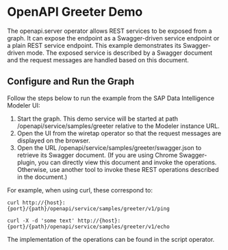 <!-- loiof4310e526be14965a4e099f00bd993e0 -->

# OpenAPI Greeter Demo

The openapi.server operator allows REST services to be exposed from a graph. It can expose the endpoint as a Swagger-driven service endpoint or a plain REST service endpoint. This example demonstrates its Swagger-driven mode. The exposed service is described by a Swagger document and the request messages are handled based on this document.



<a name="loiof4310e526be14965a4e099f00bd993e0__section_w4x_mhb_v2b"/>

## Configure and Run the Graph

Follow the steps below to run the example from the SAP Data Intelligence Modeler UI:

1.  Start the graph. This demo service will be started at path /openapi/service/samples/greeter relative to the Modeler instance URL.
2.  Open the UI from the wiretap operator so that the request messages are displayed on the browser.
3.  Open the URL /openapi/service/samples/greeter/swagger.json to retrieve its Swagger document. \(If you are using Chrome Swagger-plugin, you can directly view this document and invoke the operations. Otherwise, use another tool to invoke these REST operations described in the document.\)

For example, when using curl, these correspond to:

```
curl http://{host}:{port}/{path}/openapi/service/samples/greeter/v1/ping

curl -X -d 'some text' http://{host}:{port}/{path}/openapi/service/samples/greeter/v1/echo
```

The implementation of the operations can be found in the script operator.


